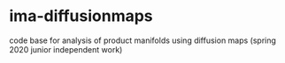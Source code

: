 # ima-diffusionmaps
code base for analysis of product manifolds using diffusion maps (spring 2020 junior independent work)
